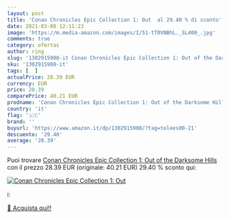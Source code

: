 ```yaml
---
layout: post
title: 'Conan Chronicles Epic Collection 1: Out  al 29.40 % di sconto'
date: 2021-03-08 12:11:23
image: 'https://m.media-amazon.com/images/I/51-tT0VNBhL._SL400_.jpg'
comments: true
category: ofertas
author: ring
slug: '1302915908-it Conan Chronicles Epic Collection 1: Out of the Darksome Hills'
sku: '1302915908-it'
tags: [  ]
actualPrice: 28.39 EUR
currency: EUR
price: 28.39
comparePrice: 40.21 EUR
prodname: 'Conan Chronicles Epic Collection 1: Out of the Darksome Hills'
country: 'it'
flag: '🇮🇹'
brand: ''
buyurl: 'https://www.amazon.it/dp/1302915908/?tag=tolees00-21'
descuento: '29.40'
average: '28.39'
---
```


Puoi trovare [Conan Chronicles Epic Collection 1: Out of the Darksome Hills](https://www.amazon.it/dp/1302915908/?tag=tolees00-21) con il prezzo 28.39 EUR (originale: 40.21 EUR) 29.40 % sconto qui:

[![Conan Chronicles Epic Collection 1: Out ](https://m.media-amazon.com/images/I/51-tT0VNBhL._SL400_.jpg)](https://www.amazon.it/dp/1302915908/?tag=tolees00-21)

ℹ️:


[🛒 Acquista qui!!](https://www.amazon.it/dp/1302915908/?tag=tolees00-21)
